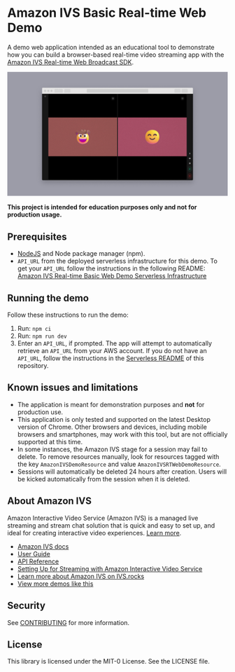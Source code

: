 # Amazon IVS Basic Real-time Web Demo

A demo web application intended as an educational tool to demonstrate how you can build a browser-based real-time video streaming app with the [Amazon IVS Real-time Web Broadcast SDK](https://aws.github.io/amazon-ivs-web-broadcast/docs/real-time-sdk-guides/introduction).

<img src="app-screenshot.png" alt="A web browser showing the demo application. Webcam videos from two participants are shown on screen, with controls for the camera, microphone, settings, invite link, and leave meeting." />

**This project is intended for education purposes only and not for production usage.**

## Prerequisites

- [NodeJS](https://nodejs.org/) and Node package manager (npm).
- `API_URL` from the deployed serverless infrastructure for this demo. To get your `API_URL` follow the instructions in the following README: [Amazon IVS Real-time Basic Web Demo Serverless Infrastructure](./infra/README.md)

## Running the demo

Follow these instructions to run the demo:

1. Run: `npm ci`
2. Run: `npm run dev`
3. Enter an `API_URL`, if prompted. The app will attempt to automatically retrieve an `API_URL` from your AWS account. If you do not have an `API_URL`, follow the instructions in the [Serverless README](./infra/README.md) of this repository.

## Known issues and limitations

- The application is meant for demonstration purposes and **not** for production use.
- This application is only tested and supported on the latest Desktop version of Chrome. Other browsers and devices, including mobile browsers and smartphones, may work with this tool, but are not officially supported at this time.
- In some instances, the Amazon IVS stage for a session may fail to delete. To remove resources manually, look for resources tagged with the key `AmazonIVSDemoResource` and value `AmazonIVSRTWebDemoResource`.
- Sessions will automatically be deleted 24 hours after creation. Users will be kicked automatically from the session when it is deleted.

## About Amazon IVS

Amazon Interactive Video Service (Amazon IVS) is a managed live streaming and stream chat solution that is quick and easy to set up, and ideal for creating interactive video experiences. [Learn more](https://aws.amazon.com/ivs/).

- [Amazon IVS docs](https://docs.aws.amazon.com/ivs/)
- [User Guide](https://docs.aws.amazon.com/ivs/latest/userguide/)
- [API Reference](https://docs.aws.amazon.com/ivs/latest/APIReference/)
- [Setting Up for Streaming with Amazon Interactive Video Service](https://aws.amazon.com/blogs/media/setting-up-for-streaming-with-amazon-ivs/)
- [Learn more about Amazon IVS on IVS.rocks](https://ivs.rocks/)
- [View more demos like this](https://ivs.rocks/examples)

## Security

See [CONTRIBUTING](CONTRIBUTING.md#security-issue-notifications) for more information.

## License

This library is licensed under the MIT-0 License. See the LICENSE file.

